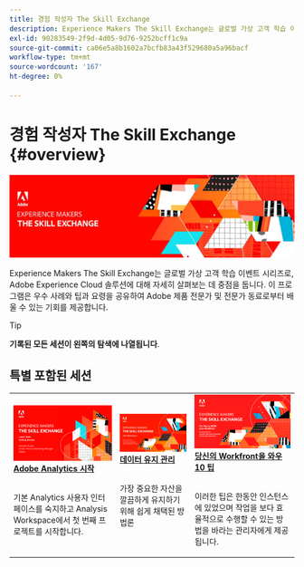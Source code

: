 ```yaml
---
title: 경험 작성자 The Skill Exchange
description: Experience Makers The Skill Exchange는 글로벌 가상 고객 학습 이벤트 시리즈로, Adobe Experience Cloud 솔루션에 대해 자세히 살펴보는 데 중점을 둡니다.
exl-id: 90283549-2f9d-4d05-9d76-9252bcff1c9a
source-git-commit: ca06e5a8b1602a7bcfb83a43f529680a5a96bacf
workflow-type: tm+mt
source-wordcount: '167'
ht-degree: 0%

---
```


# 경험 작성자 The Skill Exchange {#overview}

<img alt="경험 작성자 The Skill Exchange" src="./assets/skill-exchange.png" />

Experience Makers The Skill Exchange는 글로벌 가상 고객 학습 이벤트 시리즈로, Adobe Experience Cloud 솔루션에 대해 자세히 살펴보는 데 중점을 둡니다. 이 프로그램은 우수 사례와 팁과 요령을 공유하여 Adobe 제품 전문가 및 전문가 동료로부터 배울 수 있는 기회를 제공합니다.

>[!TIP]
>
>**기록된 모든 세션이 왼쪽의 탐색에 나열됩니다**.

<div id="recs-overview-body-1"></div>
<div id="recs-overview-body-2"></div>
<div id="recs-overview-body-3"></div>
<div id="recs-overview-body-4"></div>
<div id="recs-overview-body-5"></div>
<div id="recs-overview-body-6"></div>

<div id="past-events">


</div>

## 특별 포함된 세션

<table>
  <tr>
   <td>
      <a href="analytics/jun2021/getting-started.md">
      <img alt="Analytics 시작" src="./assets/analytics-getting-started.png"/>
      </a>
      <div>
         <a href="analytics/jun2021/getting-started.md"><strong>Adobe Analytics 시작</strong></a>
<!---         <br/><em>foo</em> -->
      </div>
      <p>
        <br/>
         기본 Analytics 사용자 인터페이스를 숙지하고 Analysis Workspace에서 첫 번째 프로젝트를 시작합니다.
      </p>
    </td>
   <td>
      <a href="marketo/feb2022/data-maintenance.md">
      <img alt="데이터 유지 관리" src="./assets/data-maintenance.png"/>
      </a>
      <div>
         <a href="marketo/feb2022/data-maintenance.md"><strong>데이터 유지 관리</strong></a>
<!---         <br/><em>foo</em> -->
      </div>
      <p>
        <br/>
         가장 중요한 자산을 깔끔하게 유지하기 위해 쉽게 채택된 방법론
      </p>
    </td>
   <td>
      <a href="workfront/apr2022/ten-tips.md">
      <img alt="당신의 Workfront을 와우 10 팁" src="./assets/workfront-10-tips.png"/>
      </a>
      <div>
         <a href="workfront/apr2022/ten-tips.md"><strong>당신의 Workfront을 와우 10 팁</strong></a>
<!---         <br/><em>foo</em> -->
      </div>
      <p>
        <br/>
         이러한 팁은 한동안 인스턴스에 있었으며 작업을 보다 효율적으로 수행할 수 있는 방법을 바라는 관리자에게 제공됩니다.
      </p>
    </td>
  </tr>
</table>
